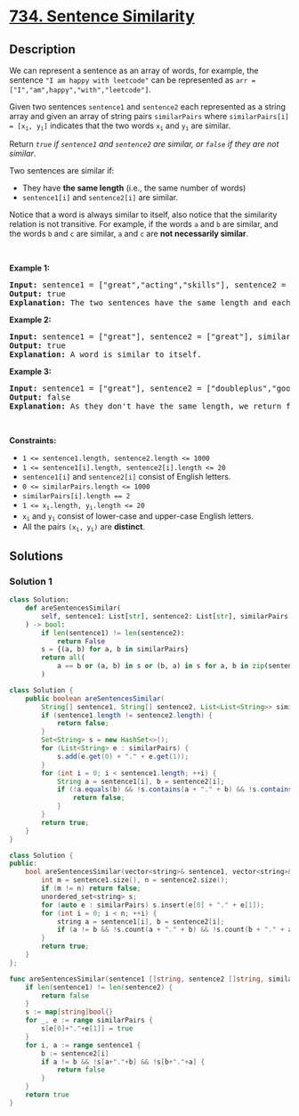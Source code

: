 # [734. Sentence Similarity](https://leetcode.com/problems/sentence-similarity)


## Description

<p>We can represent a sentence as an array of words, for example, the sentence <code>&quot;I am happy with leetcode&quot;</code> can be represented as <code>arr = [&quot;I&quot;,&quot;am&quot;,happy&quot;,&quot;with&quot;,&quot;leetcode&quot;]</code>.</p>

<p>Given two sentences <code>sentence1</code> and <code>sentence2</code> each represented as a string array and given an array of string pairs <code>similarPairs</code> where <code>similarPairs[i] = [x<sub>i</sub>, y<sub>i</sub>]</code> indicates that the two words <code>x<sub>i</sub></code> and <code>y<sub>i</sub></code> are similar.</p>

<p>Return <em><code>true</code> if <code>sentence1</code> and <code>sentence2</code> are similar, or <code>false</code> if they are not similar</em>.</p>

<p>Two sentences are similar if:</p>

<ul>
	<li>They have <strong>the same length</strong> (i.e., the same number of words)</li>
	<li><code>sentence1[i]</code> and <code>sentence2[i]</code> are similar.</li>
</ul>

<p>Notice that a word is always similar to itself, also notice that the similarity relation is not transitive. For example, if the words <code>a</code> and <code>b</code> are similar, and the words <code>b</code> and <code>c</code> are similar, <code>a</code> and <code>c</code> are <strong>not necessarily similar</strong>.</p>

<p>&nbsp;</p>
<p><strong class="example">Example 1:</strong></p>

<pre>
<strong>Input:</strong> sentence1 = [&quot;great&quot;,&quot;acting&quot;,&quot;skills&quot;], sentence2 = [&quot;fine&quot;,&quot;drama&quot;,&quot;talent&quot;], similarPairs = [[&quot;great&quot;,&quot;fine&quot;],[&quot;drama&quot;,&quot;acting&quot;],[&quot;skills&quot;,&quot;talent&quot;]]
<strong>Output:</strong> true
<strong>Explanation:</strong> The two sentences have the same length and each word i of sentence1 is also similar to the corresponding word in sentence2.
</pre>

<p><strong class="example">Example 2:</strong></p>

<pre>
<strong>Input:</strong> sentence1 = [&quot;great&quot;], sentence2 = [&quot;great&quot;], similarPairs = []
<strong>Output:</strong> true
<strong>Explanation:</strong> A word is similar to itself.
</pre>

<p><strong class="example">Example 3:</strong></p>

<pre>
<strong>Input:</strong> sentence1 = [&quot;great&quot;], sentence2 = [&quot;doubleplus&quot;,&quot;good&quot;], similarPairs = [[&quot;great&quot;,&quot;doubleplus&quot;]]
<strong>Output:</strong> false
<strong>Explanation:</strong> As they don&#39;t have the same length, we return false.
</pre>

<p>&nbsp;</p>
<p><strong>Constraints:</strong></p>

<ul>
	<li><code>1 &lt;= sentence1.length, sentence2.length &lt;= 1000</code></li>
	<li><code>1 &lt;= sentence1[i].length, sentence2[i].length &lt;= 20</code></li>
	<li><code>sentence1[i]</code> and <code>sentence2[i]</code> consist of English letters.</li>
	<li><code>0 &lt;= similarPairs.length &lt;= 1000</code></li>
	<li><code>similarPairs[i].length == 2</code></li>
	<li><code>1 &lt;= x<sub>i</sub>.length, y<sub>i</sub>.length &lt;= 20</code></li>
	<li><code>x<sub>i</sub></code> and <code>y<sub>i</sub></code> consist of lower-case and upper-case English letters.</li>
	<li>All the pairs <code>(x<sub>i</sub>,<sub> </sub>y<sub>i</sub>)</code> are <strong>distinct</strong>.</li>
</ul>

## Solutions

### Solution 1

<!-- tabs:start -->

```python
class Solution:
    def areSentencesSimilar(
        self, sentence1: List[str], sentence2: List[str], similarPairs: List[List[str]]
    ) -> bool:
        if len(sentence1) != len(sentence2):
            return False
        s = {(a, b) for a, b in similarPairs}
        return all(
            a == b or (a, b) in s or (b, a) in s for a, b in zip(sentence1, sentence2)
        )
```

```java
class Solution {
    public boolean areSentencesSimilar(
        String[] sentence1, String[] sentence2, List<List<String>> similarPairs) {
        if (sentence1.length != sentence2.length) {
            return false;
        }
        Set<String> s = new HashSet<>();
        for (List<String> e : similarPairs) {
            s.add(e.get(0) + "." + e.get(1));
        }
        for (int i = 0; i < sentence1.length; ++i) {
            String a = sentence1[i], b = sentence2[i];
            if (!a.equals(b) && !s.contains(a + "." + b) && !s.contains(b + "." + a)) {
                return false;
            }
        }
        return true;
    }
}
```

```cpp
class Solution {
public:
    bool areSentencesSimilar(vector<string>& sentence1, vector<string>& sentence2, vector<vector<string>>& similarPairs) {
        int m = sentence1.size(), n = sentence2.size();
        if (m != n) return false;
        unordered_set<string> s;
        for (auto e : similarPairs) s.insert(e[0] + "." + e[1]);
        for (int i = 0; i < n; ++i) {
            string a = sentence1[i], b = sentence2[i];
            if (a != b && !s.count(a + "." + b) && !s.count(b + "." + a)) return false;
        }
        return true;
    }
};
```

```go
func areSentencesSimilar(sentence1 []string, sentence2 []string, similarPairs [][]string) bool {
	if len(sentence1) != len(sentence2) {
		return false
	}
	s := map[string]bool{}
	for _, e := range similarPairs {
		s[e[0]+"."+e[1]] = true
	}
	for i, a := range sentence1 {
		b := sentence2[i]
		if a != b && !s[a+"."+b] && !s[b+"."+a] {
			return false
		}
	}
	return true
}
```

<!-- tabs:end -->

<!-- end -->
